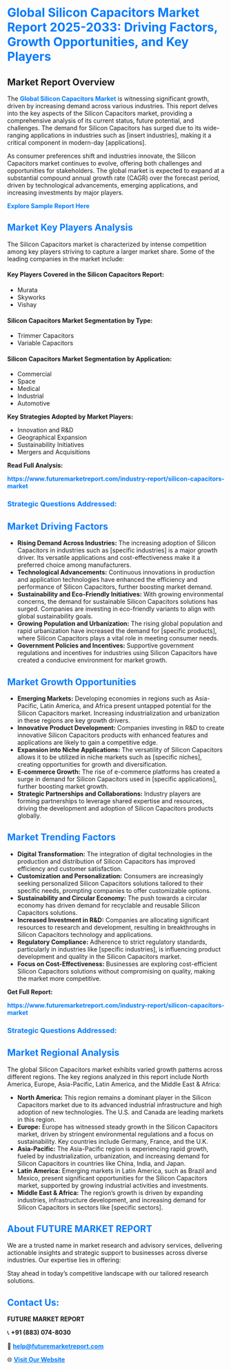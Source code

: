 <h1 style="color: #007BFF;">Global Silicon Capacitors Market Report 2025-2033: Driving Factors, Growth Opportunities, and Key Players</h1>

<section id="overview">
<h2>Market Report Overview</h2>
<p>The <a href="https://www.futuremarketreport.com/industry-report/silicon-capacitors-market" style="color: #007BFF; text-decoration: none;"><strong>Global Silicon Capacitors Market</strong></a> is witnessing significant growth, driven by increasing demand across various industries. This report delves into the key aspects of the Silicon Capacitors market, providing a comprehensive analysis of its current status, future potential, and challenges. The demand for Silicon Capacitors has surged due to its wide-ranging applications in industries such as [insert industries], making it a critical component in modern-day [applications].</p>
<p>As consumer preferences shift and industries innovate, the Silicon Capacitors market continues to evolve, offering both challenges and opportunities for stakeholders. The global market is expected to expand at a substantial compound annual growth rate (CAGR) over the forecast period, driven by technological advancements, emerging applications, and increasing investments by major players.</p>
</section>

<section id="overview">
<p><a href="https://www.futuremarketreport.com/request-sample/reportId=91540" style="color: #007BFF; text-decoration: none;"><strong>Explore Sample Report Here</strong></a></p>
</section>

<section id="key-players">
<h2 style="color: #007BFF;">Market Key Players Analysis</h2>
<p>The Silicon Capacitors market is characterized by intense competition among key players striving to capture a larger market share. Some of the leading companies in the market include:</p>
<h4>Key Players Covered in the Silicon Capacitors Report:</h4>
<ul><li>Murata</li><li>Skyworks</li><li>Vishay</li></ul>
<h4>Silicon Capacitors Market Segmentation by Type:</h4>
<ul><li>Trimmer Capacitors</li><li>Variable Capacitors</li></ul>

<h4>Silicon Capacitors Market Segmentation by Application:</h4>
<ul><li>Commercial</li><li>Space</li><li>Medical</li><li>Industrial</li><li>Automotive</li></ul>
<p><strong>Key Strategies Adopted by Market Players:</strong></p>
<ul>
<li>Innovation and R&D</li>
<li>Geographical Expansion</li>
<li>Sustainability Initiatives</li>
<li>Mergers and Acquisitions</li>
</ul>
</section>

<section>
<p><strong>Read Full Analysis: </strong></p><a href="https://www.futuremarketreport.com/industry-report/silicon-capacitors-market" style="color: #007BFF; text-decoration: none;"><strong>https://www.futuremarketreport.com/industry-report/silicon-capacitors-market</strong></a>
<h3 style="color: #007BFF;">Strategic Questions Addressed:</h3>
</section>

<section id="driving-factors">
<h2 style="color: #007BFF;">Market Driving Factors</h2>
<ul>
<li><strong>Rising Demand Across Industries:</strong> The increasing adoption of Silicon Capacitors in industries such as [specific industries] is a major growth driver. Its versatile applications and cost-effectiveness make it a preferred choice among manufacturers.</li>
<li><strong>Technological Advancements:</strong> Continuous innovations in production and application technologies have enhanced the efficiency and performance of Silicon Capacitors, further boosting market demand.</li>
<li><strong>Sustainability and Eco-Friendly Initiatives:</strong> With growing environmental concerns, the demand for sustainable Silicon Capacitors solutions has surged. Companies are investing in eco-friendly variants to align with global sustainability goals.</li>
<li><strong>Growing Population and Urbanization:</strong> The rising global population and rapid urbanization have increased the demand for [specific products], where Silicon Capacitors plays a vital role in meeting consumer needs.</li>
<li><strong>Government Policies and Incentives:</strong> Supportive government regulations and incentives for industries using Silicon Capacitors have created a conducive environment for market growth.</li>
</ul>
</section>

<section id="growth-opportunities">
<h2 style="color: #007BFF;">Market Growth Opportunities</h2>
<ul>
<li><strong>Emerging Markets:</strong> Developing economies in regions such as Asia-Pacific, Latin America, and Africa present untapped potential for the Silicon Capacitors market. Increasing industrialization and urbanization in these regions are key growth drivers.</li>
<li><strong>Innovative Product Development:</strong> Companies investing in R&D to create innovative Silicon Capacitors products with enhanced features and applications are likely to gain a competitive edge.</li>
<li><strong>Expansion into Niche Applications:</strong> The versatility of Silicon Capacitors allows it to be utilized in niche markets such as [specific niches], creating opportunities for growth and diversification.</li>
<li><strong>E-commerce Growth:</strong> The rise of e-commerce platforms has created a surge in demand for Silicon Capacitors used in [specific applications], further boosting market growth.</li>
<li><strong>Strategic Partnerships and Collaborations:</strong> Industry players are forming partnerships to leverage shared expertise and resources, driving the development and adoption of Silicon Capacitors products globally.</li>
</ul>
</section>

<section id="trending-factors">
<h2 style="color: #007BFF;">Market Trending Factors</h2>
<ul>
<li><strong>Digital Transformation:</strong> The integration of digital technologies in the production and distribution of Silicon Capacitors has improved efficiency and customer satisfaction.</li>
<li><strong>Customization and Personalization:</strong> Consumers are increasingly seeking personalized Silicon Capacitors solutions tailored to their specific needs, prompting companies to offer customizable options.</li>
<li><strong>Sustainability and Circular Economy:</strong> The push towards a circular economy has driven demand for recyclable and reusable Silicon Capacitors solutions.</li>
<li><strong>Increased Investment in R&D:</strong> Companies are allocating significant resources to research and development, resulting in breakthroughs in Silicon Capacitors technology and applications.</li>
<li><strong>Regulatory Compliance:</strong> Adherence to strict regulatory standards, particularly in industries like [specific industries], is influencing product development and quality in the Silicon Capacitors market.</li>
<li><strong>Focus on Cost-Effectiveness:</strong> Businesses are exploring cost-efficient Silicon Capacitors solutions without compromising on quality, making the market more competitive.</li>
</ul>
</section>

<section>
<p><strong>Get Full Report: </strong></p><a href="https://www.futuremarketreport.com/industry-report/silicon-capacitors-market" style="color: #007BFF; text-decoration: none;"><strong>https://www.futuremarketreport.com/industry-report/silicon-capacitors-market</strong></a>
<h3 style="color: #007BFF;">Strategic Questions Addressed:</h3>
</section>


<section id="regional-analysis">
<h2 style="color: #007BFF;">Market Regional Analysis</h2>
<p>The global Silicon Capacitors market exhibits varied growth patterns across different regions. The key regions analyzed in this report include North America, Europe, Asia-Pacific, Latin America, and the Middle East & Africa:</p>
<ul>
<li><strong>North America:</strong> This region remains a dominant player in the Silicon Capacitors market due to its advanced industrial infrastructure and high adoption of new technologies. The U.S. and Canada are leading markets in this region.</li>
<li><strong>Europe:</strong> Europe has witnessed steady growth in the Silicon Capacitors market, driven by stringent environmental regulations and a focus on sustainability. Key countries include Germany, France, and the U.K.</li>
<li><strong>Asia-Pacific:</strong> The Asia-Pacific region is experiencing rapid growth, fueled by industrialization, urbanization, and increasing demand for Silicon Capacitors in countries like China, India, and Japan.</li>
<li><strong>Latin America:</strong> Emerging markets in Latin America, such as Brazil and Mexico, present significant opportunities for the Silicon Capacitors market, supported by growing industrial activities and investments.</li>
<li><strong>Middle East & Africa:</strong> The region’s growth is driven by expanding industries, infrastructure development, and increasing demand for Silicon Capacitors in sectors like [specific sectors].</li>
</ul>
</section>

<footer>
<h2 style="color: #007BFF;">About FUTURE MARKET REPORT</h2>
<p>We are a trusted name in market research and advisory services, delivering actionable insights and strategic support to businesses across diverse industries. Our expertise lies in offering:</p>

<p>Stay ahead in today’s competitive landscape with our tailored research solutions.</p>

<h2 style="color: #007BFF;">Contact Us:</h2>
<p><strong>FUTURE MARKET REPORT</strong></p>
<p>📞 <strong>+91 (883) 074-8030</strong></p>
<p>📧 <strong><a href="mailto:help@futuremarketreport.com" style="color: #007BFF;">help@futuremarketreport.com</a></strong></p>
<p>🌐 <strong><a href="https://www.futuremarketreport.com/" style="color: #007BFF;">Visit Our Website</a></strong></p>
</footer>
